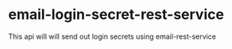 # email-login-secret-rest-service
This api will will send out login secrets using email-rest-service
